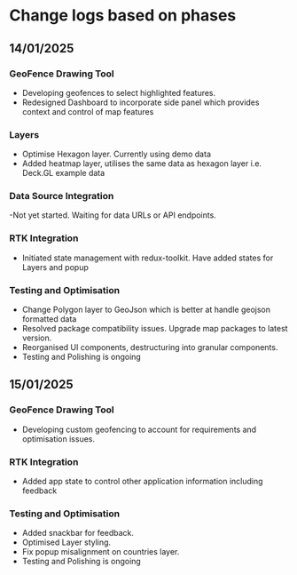 # Change logs based on phases

## 14/01/2025

### GeoFence Drawing Tool

- Developing geofences to select highlighted features.
- Redesigned Dashboard to incorporate side panel which provides context and control of map features

### Layers

- Optimise Hexagon layer. Currently using demo data
- Added heatmap layer, utilises the same data as hexagon layer i.e. Deck.GL example data

### Data Source Integration

-Not yet started. Waiting for data URLs or API endpoints.

### RTK Integration

- Initiated state management with redux-toolkit. Have added states for Layers and popup

### Testing and Optimisation

- Change Polygon layer to GeoJson which is better at handle geojson formatted data
- Resolved package compatibility issues. Upgrade map packages to latest version.
- Reorganised UI components, destructuring into granular components.
- Testing and Polishing is ongoing

## 15/01/2025

### GeoFence Drawing Tool

- Developing custom geofencing to account for requirements and optimisation issues.

### RTK Integration

- Added app state to control other application information including feedback

### Testing and Optimisation

- Added snackbar for feedback.
- Optimised Layer styling.
- Fix popup misalignment on countries layer.
- Testing and Polishing is ongoing

